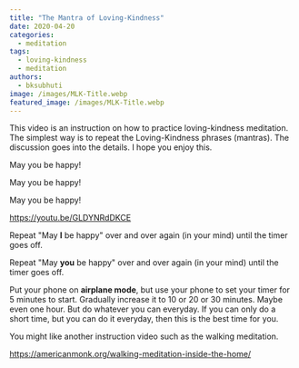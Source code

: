```yaml
---
title: "The Mantra of Loving-Kindness"
date: 2020-04-20
categories: 
  - meditation
tags: 
  - loving-kindness
  - meditation
authors: 
  - bksubhuti
image: /images/MLK-Title.webp
featured_image: /images/MLK-Title.webp
---
```


This video is an instruction on how to practice loving-kindness meditation. The simplest way is to repeat the Loving-Kindness phrases (mantras). The discussion goes into the details. I hope you enjoy this.

May you be happy!

May you be happy!

May you be happy!

https://youtu.be/GLDYNRdDKCE

Repeat "May **I** be happy" over and over again (in your mind) until the timer goes off.

Repeat "May **you** be happy" over and over again (in your mind) until the timer goes off.

Put your phone on **airplane mode**, but use your phone to set your timer for 5 minutes to start. Gradually increase it to 10 or 20 or 30 minutes. Maybe even one hour. But do whatever you can everyday. If you can only do a short time, but you can do it everyday, then this is the best time for you.

You might like another instruction video such as the walking meditation.

https://americanmonk.org/walking-meditation-inside-the-home/
